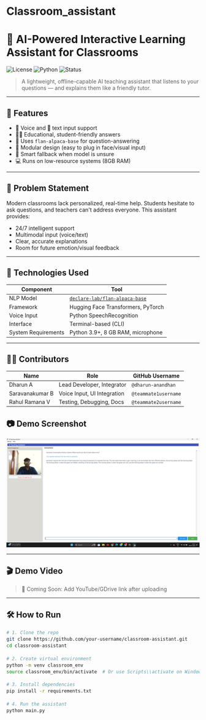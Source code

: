 # Classroom_assistant
# 🧠 AI-Powered Interactive Learning Assistant for Classrooms

![License](https://img.shields.io/badge/license-MIT-blue.svg)
![Python](https://img.shields.io/badge/python-3.9%2B-green)
![Status](https://img.shields.io/badge/status-Active-brightgreen)

> A lightweight, offline-capable AI teaching assistant that listens to your questions — and explains them like a friendly tutor.

---

## 🚀 Features

- 🎤 Voice and 💬 text input support
- 🧑‍🏫 Educational, student-friendly answers
- 🧠 Uses `flan-alpaca-base` for question-answering
- 🧩 Modular design (easy to plug in face/visual input)
- 🛑 Smart fallback when model is unsure
- 💻 Runs on low-resource systems (8GB RAM)

---

## 📌 Problem Statement

Modern classrooms lack personalized, real-time help. Students hesitate to ask questions, and teachers can't address everyone. This assistant provides:
- 24/7 intelligent support
- Multimodal input (voice/text)
- Clear, accurate explanations
- Room for future emotion/visual feedback

---

## 🧰 Technologies Used

| Component | Tool |
|----------|------|
| NLP Model | [`declare-lab/flan-alpaca-base`](https://huggingface.co/declare-lab/flan-alpaca-base) |
| Framework | Hugging Face Transformers, PyTorch |
| Voice Input | Python SpeechRecognition |
| Interface | Terminal-based (CLI) |
| System Requirements | Python 3.9+, 8 GB RAM, microphone |

---

## 👨‍💻 Contributors

| Name             | Role                         | GitHub Username     |
|------------------|------------------------------|---------------------|
| Dharun A         | Lead Developer, Integrator   | `@dharun-anandhan`  |
| Saravanakumar B  | Voice Input, UI Integration  | `@teammate1username`|
| Rahul Ramana V   | Testing, Debugging, Docs     | `@teammate2username`|





## 📷 Demo Screenshot

![Screenshot](demo_screenshot.png)

---

## 🎬 Demo Video

> 🔗 Coming Soon: Add YouTube/GDrive link after uploading

---

## 🛠️ How to Run

```bash
# 1. Clone the repo
git clone https://github.com/your-username/classroom-assistant.git
cd classroom-assistant

# 2. Create virtual environment
python -m venv classroom_env
source classroom_env/bin/activate  # Or use Scripts\\activate on Windows

# 3. Install dependencies
pip install -r requirements.txt

# 4. Run the assistant
python main.py

